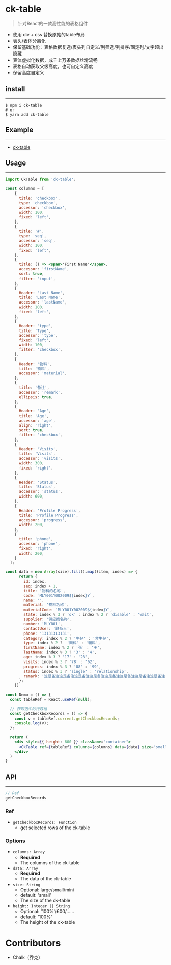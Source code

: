 # ck-table

>  针对React的一款高性能的表格组件

- 使用 div + css 替换原始的table布局
- 表头/表体分离化
- 保留基础功能：表格数据复选/表头列自定义/列筛选/列排序/固定列/文字超出隐藏
- 表体虚拟化数据，成千上万条数据丝滑流畅
- 表格自动获取父级高度，也可自定义高度
- 保留高度自定义

## install

------

```
$ npm i ck-table
# or 
$ yarn add ck-table
```

## Example

------

- [ck-table](http://ck.wuliwu.top)

## Usage

------

```jsx
import CkTable from 'ck-table';

const columns = [
    {
      title: 'checkbox',
      type: 'checkbox',
      accessor: 'checkbox',
      width: 100,
      fixed: 'left',
    },
    {
      title: '#',
      type: 'seq',
      accessor: 'seq',
      width: 100,
      fixed: 'left',
    },
    {
      title: () => <span>'First Name'</span>,
      accessor: 'firstName',
      sort: true,
      filter: 'input',
    },
    {
      Header: 'Last Name',
      title: 'Last Name',
      accessor: 'lastName',
      width: 100,
      fixed: 'left',
    },
    {
      Header: 'type',
      title: 'Type',
      accessor: 'type',
      fixed: 'left',
      width: 100,
      filter: 'checkbox',
    },
    {
      Header: '物料',
      title: '物料',
      accessor: 'material',
    },
    {
      title: '备注',
      accessor: 'remark',
      ellipsis: true,
    },
    {
      Header: 'Age',
      title: 'Age',
      accessor: 'age',
      align: 'right',
      sort: true,
      filter: 'checkbox',
    },
    {
      Header: 'Visits',
      title: 'Visits',
      accessor: 'visits',
      width: 300,
      fixed: 'right',
    },
    {
      Header: 'Status',
      title: 'Status',
      accessor: 'status',
      width: 600,
    },
    {
      Header: 'Profile Progress',
      title: 'Profile Progress',
      accessor: 'progress',
      width: 200,
    },
    {
      title: 'phone',
      accessor: 'phone',
      fixed: 'right',
      width: 200,
    }
  ];

const data = new Array(size).fill().map((item, index) => {
      return {
        id: index,
        seq: index + 1,
        title: '物料的名称',
        code: `MLY001Y002009${index}Y`,
        name: '',
        material: '物料名称',
        materialCode: `MLY001Y002009${index}Y`,
        state: index % 3 ? 'ok' : index % 2 ? 'disable' : 'wait',
        supplier: '供应商名称',
        number: 'MLY001',
        contactUser: '联系人',
        phone: '13131313131',
        category: index % 2 ? '牛仔' : '非牛仔',
        type: index % 2 ?  '面料' : '辅料',
        firstName: index % 2 ? '张' : '王',
        lastName: index % 3 ? '3' : '4',
        age: index % 3 ? '17' : '28',
        visits: index % 3 ? '78' : '62',
        progress: index % 3 ? '88' : '99',
        status: index % 3 ? 'single' : 'relationship',
        remark: '这是备注这是备注这是备注这是备注这是备注这是备注这是备注这是备注',
      };
    })

const Demo = () => {
  const tableRef = React.useRef(null);
  
  // 获取选中的行数组
  const getCheckboxRecords = () => {
    const v = tableRef.current.getCheckboxRecords;
    console.log(v);
  };
    
  return (
    <div style={{ height: 600 }} className="container">
      <CkTable ref={tableRef} columns={columns} data={data} size="small" />
    </div>
  )
}
```



## API

------

```js
// Ref
getCheckboxRecords
```

### Ref

- `getCheckboxRecords: Function`
  - get selected rows of the ck-table 

### **Options**

- `columns: Array`
  - **Required**
  - The columns of the ck-table
- `data: Array`
  - **Required**
  - The data of the ck-table
- `size: String`
  - Optional: large/small/mini
  - default: 'small'
  - The size of the ck-table
- `height: Integer || String`
  - Optional: '100%'/600/......
  - default: '100%'
  - The height of the ck-table

# Contributors

- Chalk（乔克）

